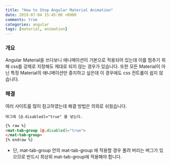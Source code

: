 ```yaml
---
title: "How to Stop Angular Material Animation"
date: 2019-07-04 15:45:00 +0900
comments: true
categories: angular
tags: [material, animation]
---
```



### 개요
Angular Material을 쓰다보니 애니메이션이 기본으로 적용되어 있는데 이를 멈추기 위해 css를 강제로 지정해도 제대로 되지 않는 경우가 있습니다.
또한 모든 Material이 아닌 특정 Material의 애니메이션만 중지하고 싶은데 이 경우에도 css 컨트롤이 쉽지 않습니다.


### 해결
여러 사이트를 많이 참고하였는데 해결 방법은 의외로 쉬웠습니다.

    태그에 [@.disabled]="true" 를 넣는다.

```html
{% raw %}
<mat-tab-group [@.disabled]="true">
</mat-tab-group>
{% endraw %}
```

* 단, mat-tab-group 안의 mat-tab-group 에 적용할 경우 풀려 버리는 버그가 있으므로 반드시 최상위 mat-tab-group에 적용해야 합니다.
